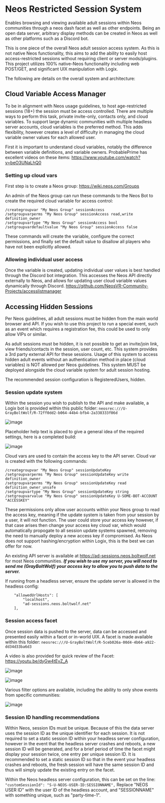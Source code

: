 # Neos Restricted Session System
Enables browsing and viewing available adult sessions within Neos communities through a neos dash facet as well as other endpoints. Being an open data server, arbitrary display methods can be created in Neos as well as other platforms such as a Discord bot.

This is one piece of the overall Neos adult session access system. As this is not native Neos functionality, this aims to add the ability to easily host access-restricted sessions without requiring client or server mods/plugins. This project utilizes 100% native-Neos functionality including web POST/GET, and significant UIX manipulation with Logix.

The following are details on the overall system and architecture:

## Cloud Variable Access Manager

To be in alignment with Neos usage guidelines, to host age-restricted sessions (18+) the session must be access controlled. There are multiple ways to perform this task, private invite-only, contacts only, and cloud variables. To support large dynamic communities with multiple headless server accounts, cloud variables is the preferred method. This adds flexibility, however creates a level of difficulty in managing the cloud variable owner values for each allowed user.

First it is important to understand cloud variables, notably the difference between variable definitions, and variable owners.
ProbablePrime has excellent videos on these items: https://www.youtube.com/watch?v=beO3UNaLhQ0

### Setting up cloud vars

First step is to create a Neos group: https://wiki.neos.com/Groups

An admin of the Neos group can run these commands to the Neos Bot to create the required cloud variable for access control:

```
/creategroupvar "My Neos Group" sessionAccess
/setgroupvarperms "My Neos Group" sessionAccess read,write definition_owner
/setgroupvartype "My Neos Group" sessionAccess bool
/setgroupvardefaultvalue "My Neos Group" sessionAccess false
```

These commands will create the variable, configure the correct permissions, and finally set the default value to disallow all players who have not been explicitly allowed.

### Allowing individual user access

Once the variable is created, updating individual user values is best handled through the Discord bot integration. This accesses the Neos API directly externally to Neos, and allows for updating user cloud variable values dynamically through Discord. https://github.com/NeosVR-Community-Projects/accesslistmanager

## Accessing Hidden Sessions

Per Neos guidelines, all adult sessions must be hidden from the main world browser and API. If you wish to use this project to run a special event, such as an event which requires a registration fee, this could be used to only allow VIPs or similar.

As adult sessions must be hidden, it is not possible to get an invite/join link, view friends/contacts in the session, user count, etc. This system provides a 3rd party external API for these sessions. Usage of this system to access hidden adult events without an authentication method in place (cloud variables) is NOT allowed per Neos guidelines. This system MUST be deployed alongside the cloud variable system for adult session hosting.

The recommended session configuration is RegisteredUsers, hidden.

### Session update system

Within the session you wish to publish to the API and make available, a Logix bot is provided within this public folder:
`neosrec:///U-GrayBoltWolf/R-72ff0dd2-b064-44b4-bfb4-2a338333f06d`

![image](https://user-images.githubusercontent.com/4554196/192861133-5d0f481c-bacd-4a7d-828d-fd173e92b766.png)

Placeholder help text is placed to give a general idea of the required settings, here is a completed build:

![image](https://user-images.githubusercontent.com/4554196/192861473-1ab52d16-032d-49fd-99c8-e6d5fd1ea93c.png)

Cloud vars are used to contain the access key to the API server. Cloud var is created with the following commands:

```
/creategroupvar "My Neos Group" sessionUpdateKey
/setgroupvarperms "My Neos Group" sessionUpdateKey write definition_owner
/setgroupvarperms "My Neos Group" sessionUpdateKey read definition_owner_unsafe
/setgroupvartype "My Neos Group" sessionUpdateKey string
/setgroupvarvalue "My Neos Group" sessionUpdateKey U-SOME-BOT-ACCOUNT "ACCESSKEY"
```

These permissions only allow user accounts within your Neos group to read the access key, meaning if the update system is taken from your session by a user, it will not function. The user could store your access key however, if that case arises then change your access key cloud var, which would automatically propogate to all session update systems spawned, removing the need to manually deploy a new access key if compromised. As Neos does not support hashing/encryption within Logix, this is the best we can offer for now.

An existing API server is available at https://ad-sessions.neos.boltwolf.net for most Neos communities. ***If you wish to use my server, you will need to send me (GrayBoltWolf) your access key to allow you to push data to the server.***

If running from a headless server, ensure the update server is allowed in the headless config:

```  
    "allowedUrlHosts": [
        "localhost",
        "ad-sessions.neos.boltwolf.net"
    ],
```

### Session access facet

Once session data is pushed to the server, data can be accessed and presented easily within a facet or in-world UIX. A facet is made available within this folder: `neosrec:///U-GrayBoltWolf/R-5ceb026a-00d4-4b64-a922-dd34d33ba6d3`

A video is also provided for quick review of the Facet: https://youtu.be/dyGw4tEvZ_A

![image](https://user-images.githubusercontent.com/4554196/192862722-3de6dafb-9d29-4ed5-9a8f-b5ed41148f4d.png)

![image](https://user-images.githubusercontent.com/4554196/192862782-6463a985-06a2-403d-b185-1fc09dffcf43.png)

Various filter options are available, including the ability to only show events from specific communities:

![image](https://user-images.githubusercontent.com/4554196/192862928-f868eefd-c8c7-4f96-b4cf-3354eeeee883.png)

### Session ID handling recommendations

Within Neos, session IDs must be unique. Because of this the data server uses the session ID as the unique identifier for each session. It is not required to set a static session ID within your headless server configuration, however in the event that the headless server crashes and reboots, a new session ID will be generated, and for a brief period of time the facet might display your session twice, one entry per unique session ID. It is recommended to set a static session ID so that in the event your headless crashes and reboots, the fresh session will have the same session ID and thus will simply update the existing entry on the facet.

Within the Neos headless server configuration, this can be set on the line: `"customSessionId": "S-U-NEOS-USER-ID:SESSIONNAME",`
Replace "NEOS USER ID" with the user ID of the headless account, and "SESSIONNAME" with something unique, such as "party-time-1".
